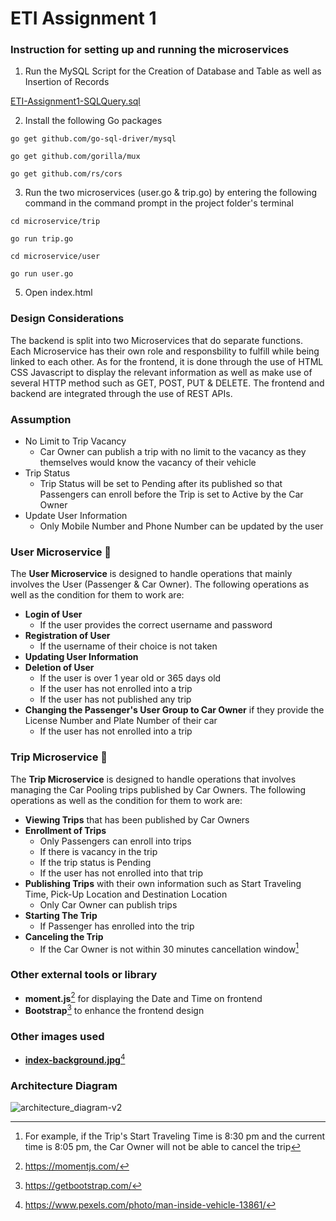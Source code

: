 # ETI Assignment 1

### Instruction for setting up and running the microservices
1. Run the MySQL Script for the Creation of Database and Table as well as Insertion of Records

[ETI-Assignment1-SQLQuery.sql](ETI-Assignment1-SQLQuery.sql)

2. Install the following Go packages
```
go get github.com/go-sql-driver/mysql
```
```
go get github.com/gorilla/mux
```
```
go get github.com/rs/cors
```
3. Run the two microservices (user.go & trip.go) by entering the following command in the command prompt in the project folder's terminal
```
cd microservice/trip
```
```
go run trip.go
```
```
cd microservice/user
```
```
go run user.go
```
5. Open index.html

### Design Considerations
The backend is split into two Microservices that do separate functions. Each Microservice has their own role and responsbility to fulfill while being linked to each other.
As for the frontend, it is done through the use of HTML CSS Javascript to display the relevant information as well as make use of several HTTP method such as GET, POST, PUT & DELETE.
The frontend and backend are integrated through the use of REST APIs.

### Assumption
* No Limit to Trip Vacancy
  * Car Owner can publish a trip with no limit to the vacancy as they themselves would know the vacancy of their vehicle
* Trip Status
  * Trip Status will be set to Pending after its published so that Passengers can enroll before the Trip is set to Active by the Car Owner
* Update User Information
  * Only Mobile Number and Phone Number can be updated by the user 
### User Microservice 🧍
The **User Microservice** is designed to handle operations that mainly involves the User (Passenger & Car Owner).
The following operations as well as the condition for them to work are:
* **Login of User**
  * If the user provides the correct username and password 
* **Registration of User**
  * If the username of their choice is not taken
* **Updating User Information** 
* **Deletion of User**
  * If the user is over 1 year old or 365 days old
  * If the user has not enrolled into a trip
  * If the user has not published any trip
* **Changing the Passenger's User Group to Car Owner** if they provide the License Number and Plate Number of their car
  * If the user has not enrolled into a trip 
  
### Trip Microservice 🚗
The **Trip Microservice** is designed to handle operations that involves managing the Car Pooling trips published by Car Owners.
The following operations as well as the condition for them to work are:
* **Viewing Trips** that has been published by Car Owners 
* **Enrollment of Trips**
  * Only Passengers can enroll into trips
  * If there is vacancy in the trip
  * If the trip status is Pending
  * If the user has not enrolled into that trip
* **Publishing Trips** with their own information such as Start Traveling Time, Pick-Up Location and Destination Location
  * Only Car Owner can publish trips
* **Starting The Trip**
  * If Passenger has enrolled into the trip 
* **Canceling the Trip** 
  * If the Car Owner is not within 30 minutes cancellation window[^1]
[^1]: For example, if the Trip's Start Traveling Time is 8:30 pm and the current time is 8:05 pm, the Car Owner will not be able to cancel the trip
### Other external tools or library
* **moment.js**[^2] for displaying the Date and Time on frontend
* **Bootstrap**[^3] to enhance the frontend design
[^2]:https://momentjs.com/
[^3]:https://getbootstrap.com/
### Other images used
* **[index-background.jpg](frontend/images/index-background.jpg)**[^4]
[^4]:https://www.pexels.com/photo/man-inside-vehicle-13861/
### Architecture Diagram
![architecture_diagram-v2](https://github.com/simon912/ETI-Assignment-1/assets/93958709/4e89fd8e-c6f1-475a-afe0-469da707e88a)

